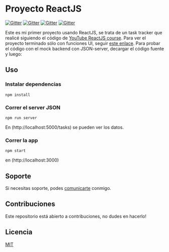 # Proyecto ReactJS
[![Gitter](https://img.shields.io/badge/React-20232A?style=for-the-badge&logo=react&logoColor=61DAFB)](https://es.reactjs.org/)
[![Gitter](https://img.shields.io/badge/React_Router-CA4245?style=for-the-badge&logo=react-router&logoColor=white)](https://reactrouter.com/)
[![Gitter](https://img.shields.io/badge/JavaScript-323330?style=for-the-badge&logo=javascript&logoColor=F7DF1E)](https://www.javascript.com/)
[![Gitter](https://img.shields.io/badge/Netlify-00C7B7?style=for-the-badge&logo=netlify&logoColor=white)](https://app.netlify.com/)

Este es mi primer proyecto usando ReactJS, se trata de un task tracker que realicé siguiendo el código de [YouTube ReactJS course](https://www.youtube.com/watch?v=w7ejDZ8SWv8).
Para ver el proyecto terminado sólo con funciones UI, seguir [este enlace](https://react-tasks-tracker91.netlify.app/).
Para probar el código con el mock backend con JSON-server, decargar el código fuente y luego:
## Uso
### Instalar dependencias
```
npm install
```
### Correr el server JSON
```
npm run server
```
En (http://localhost:5000/tasks) se pueden ver los datos.
### Correr la app
```
npm start
``` 
en (http://localhost:3000)

## Soporte
Si necesitas soporte, podes [comunicarte](paola.cartala@gmail.com "Enviame un mail!") conmigo.

## Contribuciones
Este repositorio está abierto a contribuciones, no dudes en hacerlo!

## Licencia
[MIT](https://choosealicense.com/licenses/mit/)